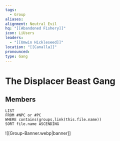 ```yaml
---
tags:
  - Group
aliases: 
alignment: Neutral Evil
hq: "[[Abandoned Fishery]]"
icon: LiUsers
leaders:
  - "[[Umwin Hickleseed]]"
location: "[[Canalla]]"
pronounced: 
type: Gang
---
```


# The Displacer Beast Gang

## Members

```dataview
LIST
FROM #NPC or #PC 
WHERE contains(groups,link(this.file.name))
SORT file.name ASCENDING
```
![[Group-Banner.webp|banner]]
